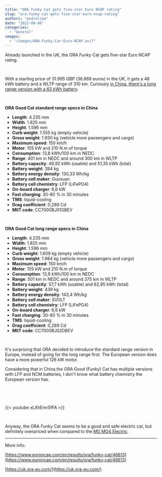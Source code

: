 ```yaml
---
title: "ORA Funky Cat gets five-star Euro NCAP rating"
slug: "ora-funky-cat-gets-five-star-euro-ncap-rating"
authors: "pedrolima"
date: "2022-09-08"
categories:
  - "General"
images:
  - "/images/ORA-Funky-Car-Euro-NCAP.avif"
---
```


Already launched in the UK, the ORA Funky Cat gets five-star Euro NCAP rating.

 

With a starting price of 31.995 GBP (36.869 euros) in the UK, it gets a 48 kWh battery and a WLTP range of 310 km. Curiously [in China, there's a long range version with a 63 kWh battery](/2021/07/26/ora-good-cat-gets-two-lfp-battery-options/).

 

**ORA Good Cat standard range specs in China**

- **Length**: 4.235 mm
- **Width**: 1.825 mm
- **Height**: 1.596 mm
- **Curb weight**: 1.555 kg (empty vehicle)
- **Gross weight**: 1.930 kg (vehicle more passengers and cargo)
- **Maximum speed**: 150 km/h
- **Motor**: 105 kW and 210 N.m of torque
- **Consumption**: 13,8 kWh/100 km in NEDC
- **Range**: 401 km in NEDC and around 300 km in WLTP
- **Battery capacity**: 49,92 kWh (usable) and 51,35 kWh (total)
- **Battery weight**: 394 kg
- **Battery energy density**: 130,33 Wh/kg
- **Battery cell maker**: Guoxuan
- **Battery cell chemistry**: LFP (LiFePO4)
- **On-board charger**: 6,6 kW
- **Fast charging**: 30-80 % in 30 minutes
- **TMS**: liquid-cooling
- **Drag coefficient**: 0,289 Cd
- **MIIT code**: CC7000BJ01GBEV

 

**ORA Good Cat long range specs in China**

- **Length**: 4.235 mm
- **Width**: 1.825 mm
- **Height**: 1.596 mm
- **Curb weight**: 1.609 kg (empty vehicle)
- **Gross weight**: 1.984 kg (vehicle more passengers and cargo)
- **Maximum speed**: 150 km/h
- **Motor**: 105 kW and 210 N.m of torque
- **Consumption**: 13,9 kWh/100 km in NEDC
- **Range**: 501 km in NEDC and around 375 km in WLTP
- **Battery capacity**: 57,7 kWh (usable) and 62,95 kWh (total)
- **Battery weight**: 439 kg
- **Battery energy density**: 143,4 Wh/kg
- **Battery cell maker**: SVOLT
- **Battery cell chemistry**: LFP (LiFePO4)
- **On-board charger**: 6,6 kW
- **Fast charging**: 30-80 % in 30 minutes
- **TMS**: liquid-cooling
- **Drag coefficient**: 0,289 Cd
- **MIIT code**: CC7000BJ02DBEV

 

It's surprising that ORA decided to introduce the standard range version in Europe, instead of going for the long range first. The European version does have a more powerful 126 kW motor.

Considering that in China the ORA Good (Funky) Cat has multiple versions with LFP and NCM batteries, I don't know what battery chemistry the European version has.

 

 

{{< youtube xLXhEmr5fFA >}}

 

Anyway, the ORA Funky Cat seems to be a good and safe electric car, but definitely overpriced when compared to the [MG MG4 Electric](/2022/08/31/mg-mg4-electric-is-the-new-best-value-electric-car/).

---

More info:

[https://www.euroncap.com/en/results/ora/funky-cat/46613](https://www.euroncap.com/en/results/ora/funky-cat/46613)

[https://uk.ora-eu.com/](https://uk.ora-eu.com/)
